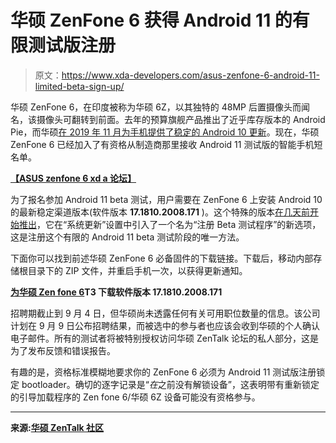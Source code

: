 # 华硕 ZenFone 6 获得 Android 11 的有限测试版注册

> 原文：<https://www.xda-developers.com/asus-zenfone-6-android-11-limited-beta-sign-up/>

华硕 ZenFone 6，在印度被称为华硕 6Z，以其独特的 48MP 后置摄像头而闻名，该摄像头可翻转到前面。去年的预算旗舰产品推出了近乎库存版本的 Android Pie，而华硕[在 2019 年 11 月为手机提供了稳定的 Android 10 更新](https://www.xda-developers.com/asus-zenfone-6-android-10-update/)。现在，华硕 ZenFone 6 已经加入了有资格从制造商那里接收 Android 11 测试版的智能手机短名单。

**[【ASUS zenfone 6 xd a 论坛】](https://forum.xda-developers.com/zenfone-6-2019)**

为了报名参加 Android 11 beta 测试，用户需要在 ZenFone 6 上安装 Android 10 的最新稳定渠道版本(软件版本 **17.1810.2008.171** )。这个特殊的版本[在几天前开始推出](https://forum.xda-developers.com/showpost.php?p=83266707)，它在“系统更新”设置中引入了一个名为“注册 Beta 测试程序”的新选项，这是注册这个有限的 Android 11 beta 测试阶段的唯一方法。

下面你可以找到前述华硕 ZenFone 6 必备固件的下载链接。下载后，移动内部存储根目录下的 ZIP 文件，并重启手机一次，以获得更新通知。

**[为华硕 Zen fone 6](https://dlcdnets.asus.com/pub/ASUS/ZenFone/ZS630KL/UL-ASUS_I01WD-ASUS-17.1810.2008.171-1.1.1-user.zip)T3 下载软件版本 17.1810.2008.171**

招聘期截止到 9 月 4 日，但华硕尚未透露任何有关可用职位数量的信息。该公司计划在 9 月 9 日公布招聘结果，而被选中的参与者也应该会收到华硕的个人确认电子邮件。所有的测试者将被特别授权访问华硕 ZenTalk 论坛的私人部分，这是为了发布反馈和错误报告。

有趣的是，资格标准模糊地要求你的 ZenFone 6 必须为 Android 11 测试版注册锁定 bootloader。确切的逐字记录是“*在*之前没有解锁设备”，这表明带有重新锁定的引导加载程序的 Zen fone 6/华硕 6Z 设备可能没有资格参与。

* * *

**来源:[华硕 ZenTalk 社区](https://zentalk.asus.com/en/discussion/33816/zenfone-6-beta-tester-join-to-experience-android-11)**